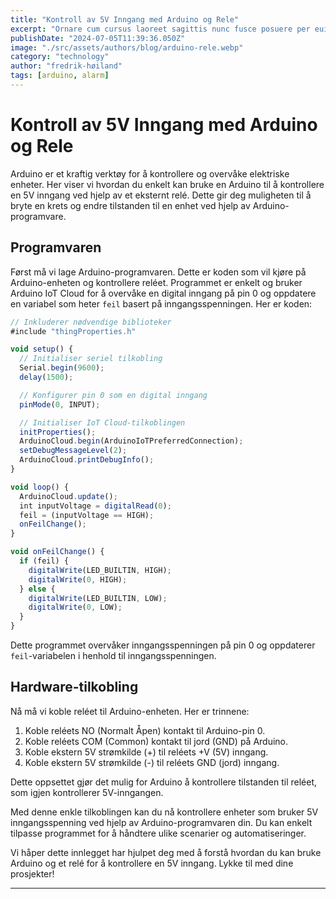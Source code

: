 ```yaml
---
title: "Kontroll av 5V Inngang med Arduino og Rele"
excerpt: "Ornare cum cursus laoreet sagittis nunc fusce posuere per euismod dis vehicula a, semper fames lacus maecenas dictumst pulvinar neque enim non potenti. Torquent hac sociosqu eleifend potenti."
publishDate: "2024-07-05T11:39:36.050Z"
image: "./src/assets/authors/blog/arduino-rele.webp"
category: "technology"
author: "fredrik-høiland"
tags: [arduino, alarm]
---
```


# Kontroll av 5V Inngang med Arduino og Rele


Arduino er et kraftig verktøy for å kontrollere og overvåke elektriske enheter. Her viser vi hvordan du enkelt kan bruke en Arduino til å kontrollere en 5V inngang ved hjelp av et eksternt relé. Dette gir deg muligheten til å bryte en krets og endre tilstanden til en enhet ved hjelp av Arduino-programvare.

## Programvaren

Først må vi lage Arduino-programvaren. Dette er koden som vil kjøre på Arduino-enheten og kontrollere reléet. Programmet er enkelt og bruker Arduino IoT Cloud for å overvåke en digital inngang på pin 0 og oppdatere en variabel som heter `feil` basert på inngangsspenningen. Her er koden:

```js
// Inkluderer nødvendige biblioteker
#include "thingProperties.h"

void setup() {
  // Initialiser seriel tilkobling
  Serial.begin(9600);
  delay(1500); 

  // Konfigurer pin 0 som en digital inngang
  pinMode(0, INPUT);

  // Initialiser IoT Cloud-tilkoblingen
  initProperties();
  ArduinoCloud.begin(ArduinoIoTPreferredConnection);
  setDebugMessageLevel(2);
  ArduinoCloud.printDebugInfo();
}

void loop() {
  ArduinoCloud.update();
  int inputVoltage = digitalRead(0);
  feil = (inputVoltage == HIGH);
  onFeilChange();
}

void onFeilChange() {
  if (feil) {
    digitalWrite(LED_BUILTIN, HIGH);
    digitalWrite(0, HIGH);
  } else {
    digitalWrite(LED_BUILTIN, LOW);
    digitalWrite(0, LOW);
  }
}

```


Dette programmet overvåker inngangsspenningen på pin 0 og oppdaterer `feil`-variabelen i henhold til inngangsspenningen.

## Hardware-tilkobling

Nå må vi koble reléet til Arduino-enheten. Her er trinnene:

1. Koble reléets NO (Normalt Åpen) kontakt til Arduino-pin 0.
2. Koble reléets COM (Common) kontakt til jord (GND) på Arduino.
3. Koble ekstern 5V strømkilde (+) til reléets +V (5V) inngang.
4. Koble ekstern 5V strømkilde (-) til reléets GND (jord) inngang.

Dette oppsettet gjør det mulig for Arduino å kontrollere tilstanden til reléet, som igjen kontrollerer 5V-inngangen.


Med denne enkle tilkoblingen kan du nå kontrollere enheter som bruker 5V inngangsspenning ved hjelp av Arduino-programvaren din. Du kan enkelt tilpasse programmet for å håndtere ulike scenarier og automatiseringer.

Vi håper dette innlegget har hjulpet deg med å forstå hvordan du kan bruke Arduino og et relé for å kontrollere en 5V inngang. Lykke til med dine prosjekter!

---

